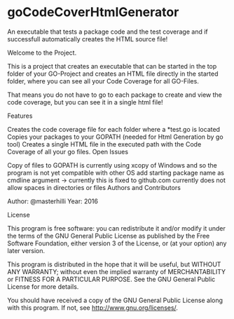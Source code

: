 # goCodeCoverHtmlGenerator

An executable that tests a package code and the test coverage and if successfull automatically creates the HTML source file!


Welcome to the Project.

This is a project that creates an executable that can be started in the top folder of your GO-Project and creates an HTML file directly in the started folder, where you can see all your Code Coverage for all GO-Files.

That means you do not have to go to each package to create and view the code coverage, but you can see it in a single html file!

Features

Creates the code coverage file for each folder where a *test.go is located
Copies your packages to your GOPATH (needed for Html Generation by go tool)
Creates a single HTML file in the executed path with the Code Coverage of all your go files.
Open Issues

Copy of files to GOPATH is currently using xcopy of Windows and so the program is not yet compatible with other OS
add starting package name as cmdline argument -> currently this is fixed to github.com
currently does not allow spaces in directories or files
Authors and Contributors

Author: @masterhilli Year: 2016

License

This program is free software: you can redistribute it and/or modify
it under the terms of the GNU General Public License as published by
the Free Software Foundation, either version 3 of the License, or
(at your option) any later version.

This program is distributed in the hope that it will be useful,
but WITHOUT ANY WARRANTY; without even the implied warranty of
MERCHANTABILITY or FITNESS FOR A PARTICULAR PURPOSE.  See the
GNU General Public License for more details.

You should have received a copy of the GNU General Public License
along with this program.  If not, see <http://www.gnu.org/licenses/>.
